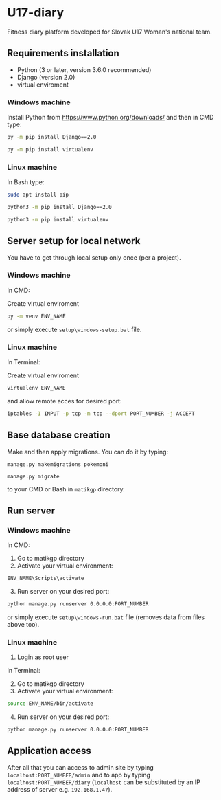 # U17-diary
Fitness diary platform developed for Slovak U17 Woman's national team.

## Requirements installation

 - Python (3 or later, version 3.6.0 recommended)
 - Django (version 2.0)
 - virtual enviroment

### Windows machine
Install Python from https://www.python.org/downloads/ and then in CMD type:

```cmd
py -m pip install Django==2.0
```
```cmd
py -m pip install virtualenv
```
### Linux machine
In Bash type:

```bash
sudo apt install pip
```
```bash
python3 -m pip install Django==2.0
```
```bash
python3 -m pip install virtualenv
```

## Server setup for local network

You have to get through local setup only once (per a project).

### Windows machine

In CMD:

Create virtual enviroment
```cmd
py -m venv ENV_NAME
```
or simply execute `setup\windows-setup.bat` file.

### Linux machine

In Terminal:

Create virtual enviroment
```cmd
virtualenv ENV_NAME
```
and allow remote acces for desired port:
```bash
iptables -I INPUT -p tcp -m tcp --dport PORT_NUMBER -j ACCEPT
```

## Base database creation

Make and then apply migrations. You can do it by typing:

```
manage.py makemigrations pokemoni
```
```
manage.py migrate
```

to your CMD or Bash in `matikgp` directory.


## Run server

### Windows machine

In CMD:

1. Go to matikgp directory
2. Activate your virtual environment:
```cmd
ENV_NAME\Scripts\activate
```
3. Run server on your desired port:
```cmd
python manage.py runserver 0.0.0.0:PORT_NUMBER
```
or simply execute `setup\windows-run.bat` file (removes data from files above too).

### Linux machine

1. Login as root user

In Terminal:

2. Go to matikgp directory
3. Activate your virtual environment:
```bash
source ENV_NAME/bin/activate
```
4. Run server on your desired port:
```bash
python manage.py runserver 0.0.0.0:PORT_NUMBER
```

## Application access

After all that you can access to admin site by typing `localhost:PORT_NUMBER/admin` and to app by typing `localhost:PORT_NUMBER/diary` (`localhost` can be substituted by an IP address of server e.g. `192.168.1.47`).
